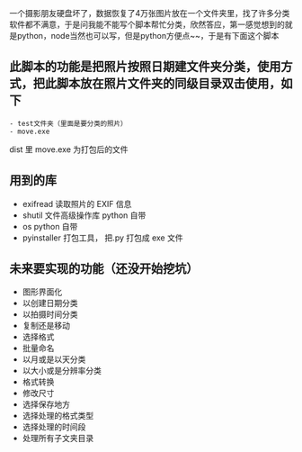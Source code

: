 
一个摄影朋友硬盘坏了，数据恢复了4万张图片放在一个文件夹里，找了许多分类软件都不满意，于是问我能不能写个脚本帮忙分类，欣然答应，第一感觉想到的就是python，node当然也可以写，但是python方便点~~，于是有下面这个脚本

## 此脚本的功能是把照片按照日期建文件夹分类，使用方式，把此脚本放在照片文件夹的同级目录双击使用，如下

    - test文件夹（里面是要分类的照片）
    - move.exe

dist 里 move.exe 为打包后的文件

## 用到的库

- exifread 读取照片的 EXIF 信息
- shutil 文件高级操作库 python 自带
- os python 自带
- pyinstaller 打包工具， 把.py 打包成 exe 文件

## 未来要实现的功能（还没开始挖坑）

- 图形界面化
- 以创建日期分类
- 以拍摄时间分类
- 复制还是移动
- 选择格式
- 批量命名
- 以月或是以天分类
- 以大小或是分辨率分类
- 格式转换
- 修改尺寸
- 选择保存地方
- 选择处理的格式类型
- 选择处理的时间段
- 处理所有子文夹目录
